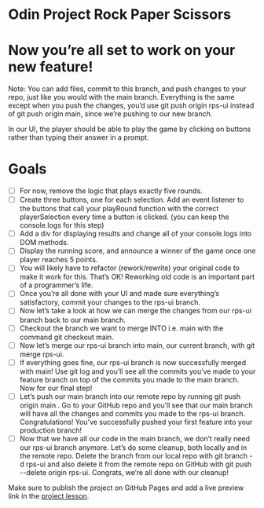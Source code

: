 # Odin Project Rock Paper Scissors 

# Now you’re all set to work on your new feature! 
Note: You can add files, commit to this branch, and push changes to your repo, just like you would with the main branch. Everything is the same except when you push the changes, you’d use git push origin rps-ui instead of git push origin main, since we’re pushing to our new branch.

In our UI, the player should be able to play the game by clicking on buttons rather than typing their answer in a prompt.

# Goals

- [ ] For now, remove the logic that plays exactly five rounds.
- [ ] Create three buttons, one for each selection. Add an event listener to the buttons that call your playRound function with the correct playerSelection every time a button is clicked. (you can keep the console.logs for this step)
- [ ] Add a div for displaying results and change all of your console.logs into DOM methods.
- [ ] Display the running score, and announce a winner of the game once one player reaches 5 points.
- [ ] You will likely have to refactor (rework/rewrite) your original code to make it work for this. That’s OK! Reworking old code is an important part of a programmer’s life.
- [ ] Once you’re all done with your UI and made sure everything’s satisfactory, commit your changes to the rps-ui branch.
- [ ] Now let’s take a look at how we can merge the changes from our rps-ui branch back to our main branch.
- [ ] Checkout the branch we want to merge INTO i.e. main with the command git checkout main.
- [ ] Now let’s merge our rps-ui branch into main, our current branch, with git merge rps-ui.
- [ ] If everything goes fine, our rps-ui branch is now successfully merged with main! Use git log and you’ll see all the commits you’ve made to your feature branch on top of the commits you made to the main branch. Now for our final step!
- [ ] Let’s push our main branch into our remote repo by running git push origin main . Go to your GitHub repo and you’ll see that our main branch will have all the changes and commits you made to the rps-ui branch. Congratulations! You’ve successfully pushed your first feature into your production branch!
- [ ] Now that we have all our code in the main branch, we don’t really need our rps-ui branch anymore. Let’s do some cleanup, both locally and in the remote repo. Delete the branch from our local repo with git branch -d rps-ui and also delete it from the remote repo on GitHub with git push --delete origin rps-ui. Congrats, we’re all done with our cleanup!

Make sure to publish the project on GitHub Pages and add a live preview link in the [project lesson](https://www.theodinproject.com/paths/foundations/courses/foundations/lessons/rock-paper-scissors).